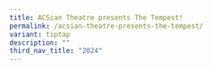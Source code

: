 ```yaml
---
title: ACSian Theatre presents The Tempest!
permalink: /acsian-theatre-presents-the-tempest/
variant: tiptap
description: ""
third_nav_title: "2024"
---
```

